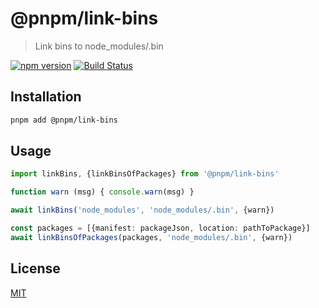 # @pnpm/link-bins

> Link bins to node_modules/.bin

<!--@shields('npm', 'travis')-->
[![npm version](https://img.shields.io/npm/v/@pnpm/link-bins.svg)](https://www.npmjs.com/package/@pnpm/link-bins) [![Build Status](https://img.shields.io/travis/pnpm/link-bins/master.svg)](https://travis-ci.org/pnpm/link-bins)
<!--/@-->

## Installation

```sh
pnpm add @pnpm/link-bins
```

## Usage

```ts
import linkBins, {linkBinsOfPackages} from '@pnpm/link-bins'

function warn (msg) { console.warn(msg) }

await linkBins('node_modules', 'node_modules/.bin', {warn})

const packages = [{manifest: packageJson, location: pathToPackage}]
await linkBinsOfPackages(packages, 'node_modules/.bin', {warn})
```

## License

[MIT](./LICENSE)
